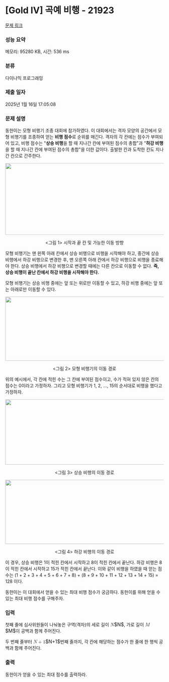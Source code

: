 # [Gold IV] 곡예 비행 - 21923 

[문제 링크](https://www.acmicpc.net/problem/21923) 

### 성능 요약

메모리: 95280 KB, 시간: 536 ms

### 분류

다이나믹 프로그래밍

### 제출 일자

2025년 1월 16일 17:05:08

### 문제 설명

<p>동헌이는 모형 비행기 조종 대회에 참가하였다. 이 대회에서는 격자 모양의 공간에서 모형 비행기를 조종하여 얻는 <strong>비행 점수</strong>로 순위를 매긴다. 격자의 각 칸에는 점수가 부여되어 있고, 비행 점수는 "<strong>상승 비행</strong>을 할 때 지나간 칸에 부여된 점수의 총합"과 "<strong>하강 비행</strong>을 할 때 지나간 칸에 부여된 점수의 총합"을 더한 값이다. 출발한 칸과 도착한 칸도 지나간 칸으로 간주한다.</p>

<p style="text-align: center;"><img alt="" src="https://upload.acmicpc.net/6babc434-88bc-4083-b78d-6b99dff6b9ca/-/crop/1639x573/156,401/-/preview/" style="height: 227px; width: 650px;"></p>

<p style="text-align: center;"><그림 1> 시작과 끝 칸 및 가능한 이동 방향</p>

<p>모형 비행기는 맨 왼쪽 아래 칸에서 상승 비행으로 비행을 시작해야 하고, 중간에 상승 비행에서 하강 비행으로 변경한 후, 맨 오른쪽 아래 칸에서 하강 비행으로 비행을 종료해야 한다. 상승 비행에서 하강 비행으로 변경할 때에는 다른 칸으로 이동할 수 없다. <strong>즉, 상승 비행이 끝난 칸에서 하강 비행을 시작해야 한다.</strong></p>

<p>모형 비행기는 상승 비행 중에는 앞 또는 위로만 이동할 수 있고, 하강 비행 중에는 앞 또는 아래로만 이동할 수 있다.</p>

<p style="text-align: center;"><img alt="" src="https://upload.acmicpc.net/17063436-6675-4c21-9044-018a8476c5ae/-/crop/1642x512/157,461/-/preview/" style="height: 203px; width: 650px;"></p>

<p style="text-align: center;"><그림 2> 모형 비행기의 이동 경로</p>

<p>위의 예시에서, 각 칸에 적힌 수는 그 칸에 부여된 점수이고, 수가 적혀 있지 않은 칸의 점수는 0이라고 가정하자. 그리고 모형 비행기가 1, 2, ..., 15의 순서대로 비행을 했다고 가정하자.</p>

<p style="text-align: center;"><img alt="" src="https://upload.acmicpc.net/ce6860ed-a632-4cf4-951f-cd7912f83796/-/crop/1652x525/149,453/-/preview/" style="height: 207px; width: 650px;"></p>

<p style="text-align: center;"><그림 3> 상승 비행의 이동 경로</p>

<p style="text-align: center;"><img alt="" src="https://upload.acmicpc.net/c2108165-cc33-4c13-9231-988ee14ecd2e/-/crop/1642x512/152,461/-/preview/" style="height: 203px; width: 650px;"></p>

<p style="text-align: center;"><그림 4> 하강 비행의 이동 경로</p>

<p>이 경우, 상승 비행은 1이 적힌 칸에서 시작하고 8이 적힌 칸에서 끝난다. 하강 비행은 8이 적힌 칸에서 시작하고 15가 적힌 칸에서 끝난다. 이와 같이 비행을 하였을 때 얻는 점수는 (1 + 2 + 3 + 4 + 5 + 6 + 7 + 8) + (8 + 9 + 10 + 11 + 12 + 13 + 14 + 15) = 128 이다.</p>

<p>동헌이는 이 대회에서 얻을 수 있는 최대 비행 점수가 궁금하다. 동헌이를 위해 얻을 수 있는 최대 비행 점수를 구해주자.</p>

### 입력 

 <p>첫째 줄에 심사위원들이 나눠놓은 구역(격자)의 세로 길이 <mjx-container class="MathJax" jax="CHTML" style="font-size: 109%; position: relative;"><mjx-math class="MJX-TEX" aria-hidden="true"><mjx-mi class="mjx-i"><mjx-c class="mjx-c1D441 TEX-I"></mjx-c></mjx-mi></mjx-math><mjx-assistive-mml unselectable="on" display="inline"><math xmlns="http://www.w3.org/1998/Math/MathML"><mi>N</mi></math></mjx-assistive-mml><span aria-hidden="true" class="no-mathjax mjx-copytext">$N$</span></mjx-container>, 가로 길이 <mjx-container class="MathJax" jax="CHTML" style="font-size: 109%; position: relative;"><mjx-math class="MJX-TEX" aria-hidden="true"><mjx-mi class="mjx-i"><mjx-c class="mjx-c1D440 TEX-I"></mjx-c></mjx-mi></mjx-math><mjx-assistive-mml unselectable="on" display="inline"><math xmlns="http://www.w3.org/1998/Math/MathML"><mi>M</mi></math></mjx-assistive-mml><span aria-hidden="true" class="no-mathjax mjx-copytext">$M$</span></mjx-container>이 공백과 함께 주어진다.</p>

<p>두 번째 줄부터 <mjx-container class="MathJax" jax="CHTML" style="font-size: 109%; position: relative;"><mjx-math class="MJX-TEX" aria-hidden="true"><mjx-mi class="mjx-i"><mjx-c class="mjx-c1D441 TEX-I"></mjx-c></mjx-mi><mjx-mo class="mjx-n" space="3"><mjx-c class="mjx-c2B"></mjx-c></mjx-mo><mjx-mn class="mjx-n" space="3"><mjx-c class="mjx-c31"></mjx-c></mjx-mn></mjx-math><mjx-assistive-mml unselectable="on" display="inline"><math xmlns="http://www.w3.org/1998/Math/MathML"><mi>N</mi><mo>+</mo><mn>1</mn></math></mjx-assistive-mml><span aria-hidden="true" class="no-mathjax mjx-copytext">$N+1$</span></mjx-container>번째 줄까지, 각 칸에 해당하는 점수가 한 줄에 한 행씩 공백과 함께 주어진다.</p>

### 출력 

 <p>동헌이가 얻을 수 있는 최대 점수를 출력하라.</p>

